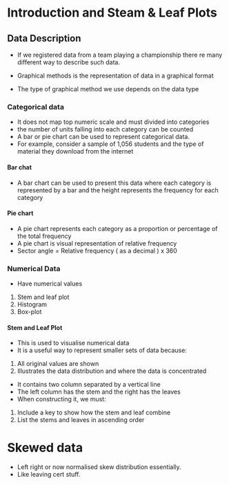 # Introduction and Steam & Leaf Plots

## Data Description

- If we registered data from a team playing a championship there re many different way to describe such data.

- Graphical methods is the representation of data in a graphical format
- The type of graphical method we use depends on the data type 

### Categorical data

- It does not map top numeric scale and must divided into categories
- the number of units falling into each category can be counted
- A bar or pie chart can be used to represent categorical data.
- For example, consider a sample of 1,056 students and the type of material they download from the internet 

#### Bar chat

- A bar chart can be used to present this data where each category is represented by a bar and the height represents the frequency for each category

#### Pie chart

- A pie chart represents each category as a proportion or percentage of the total frequency 
- A pie chart is visual representation of relative frequency 
- Sector angle = Relative frequency ( as a decimal ) x 360

### Numerical Data

-  Have numerical values
1. Stem and leaf plot
2. Histogram
3. Box-plot

#### Stem and Leaf Plot 

- This is used to visualise numerical data
- It is a useful way to represent smaller sets of data because:
1. All original values are shown
2. Illustrates the data distribution and where the data is concentrated


- It contains two column separated by a vertical line
- The left column has the stem and the right has the leaves
- When constructing it, we must:
1. Include a key to show how the stem and leaf combine 
2. List the stems and leaves in ascending order

# Skewed data 

- Left right or now normalised skew distribution essentially.
- Like leaving cert stuff.


